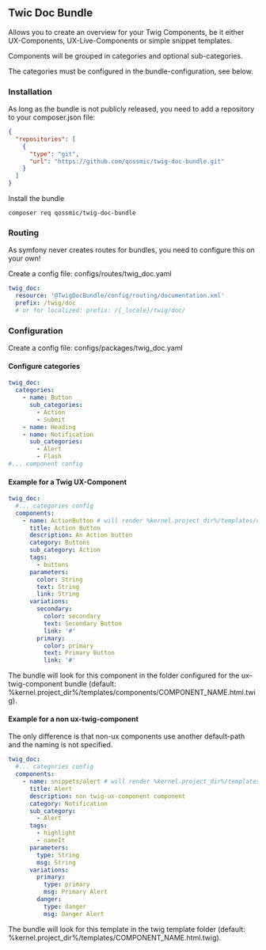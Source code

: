 ## Twic Doc Bundle

Allows you to create an overview for your Twig Components, be it either UX-Components, UX-Live-Components or simple snippet templates.

Components will be grouped in categories and optional sub-categories.

The categories must be configured in the bundle-configuration, see below.

### Installation

As long as the bundle is not publicly released, you need to add a repository to your composer.json file:

```json
{
  "repositories": [
    {
      "type": "git",
      "url": "https://github.com/qossmic/twig-doc-bundle.git"
    }
  ]
}
```

Install the bundle

`composer req qossmic/twig-doc-bundle`

### Routing

As symfony never creates routes for bundles, you need to configure this on your own!

Create a config file: configs/routes/twig_doc.yaml

```yaml
twig_doc:
  resource: '@TwigDocBundle/config/routing/documentation.xml'
  prefix: /twig/doc
  # or for localized: prefix: /{_locale}/twig/doc/
```

### Configuration

Create a config file: configs/packages/twig_doc.yaml

#### Configure categories

```yaml
twig_doc:
  categories:
    - name: Button
      sub_categories:
        - Action
        - Submit
    - name: Heading
    - name: Notification
      sub_categories:
        - Alert
        - Flash
#... component config
```

#### Example for a Twig UX-Component

```yaml
twig_doc:
  #... categories config
  components:
    - name: ActionButton # will render %kernel.project_dir%/templates/components/ActionButton.html.twig
      title: Action Button
      description: An Action button
      category: Buttons
      sub_category: Action
      tags:
        - buttons
      parameters:
        color: String
        text: String
        link: String
      variations:
        secondary:
          color: secondary
          text: Secondary Button
          link: '#'
        primary:
          color: primary
          text: Primary Button
          link: '#'
```
The bundle will look for this component in the folder configured for the ux-twig-component bundle (default: %kernel.project_dir%/templates/components/COMPONENT_NAME.html.twig).

#### Example for a non ux-twig-component

The only difference is that non-ux components use another default-path and the naming is not specified.

```yaml
twig_doc:
  #... categories config
  components:
    - name: snippets/alert # will render %kernel.project_dir%/templates/snippets/alert.html.twig
      title: Alert
      description: non twig-ux-component component
      category: Notification
      sub_category:
        - Alert
      tags:
        - highlight
        - nameIt
      parameters:
        type: String
        msg: String
      variations:
        primary:
          type: primary
          msg: Primary Alert
        danger:
          type: danger
          msg: Danger Alert
```
The bundle will look for this template in the twig template folder (default: %kernel.project_dir%/templates/COMPONENT_NAME.html.twig).
